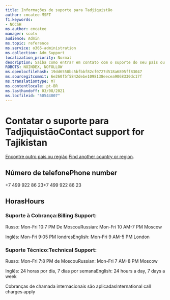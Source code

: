 ```yaml
---
title: Informações de suporte para Tadjiquistão
author: cmcatee-MSFT
f1.keywords:
- NOCSH
ms.author: cmcatee
manager: scotv
audience: Admin
ms.topic: reference
ms.service: o365-administration
ms.collection: Adm_Support
localization_priority: Normal
description: Saiba como entrar em contato com o suporte do seu país ou região.
ROBOTS: NOINDEX, NOFOLLOW
ms.openlocfilehash: 19dd6550bc5bfbbf82cf0727d518a6895ff83047
ms.sourcegitcommit: 6e260f5f5842debe1098138eecea9068330dc17f
ms.translationtype: MT
ms.contentlocale: pt-BR
ms.lasthandoff: 03/08/2021
ms.locfileid: "50544007"
---
```

# <a name="contact-support-for-tajikistan"></a><span data-ttu-id="2b6c6-103">Contatar o suporte para Tadjiquistão</span><span class="sxs-lookup"><span data-stu-id="2b6c6-103">Contact support for Tajikistan</span></span>

<span data-ttu-id="2b6c6-104">[Encontre outro país ou região](../contact-support-for-business-products.md).</span><span class="sxs-lookup"><span data-stu-id="2b6c6-104">[Find another country or region](../contact-support-for-business-products.md).</span></span>

## <a name="phone-number"></a><span data-ttu-id="2b6c6-105">Número de telefone</span><span class="sxs-lookup"><span data-stu-id="2b6c6-105">Phone number</span></span>
<span data-ttu-id="2b6c6-106">+7 499 922 86 23</span><span class="sxs-lookup"><span data-stu-id="2b6c6-106">+7 499 922 86 23</span></span>

## <a name="hours"></a><span data-ttu-id="2b6c6-107">Horas</span><span class="sxs-lookup"><span data-stu-id="2b6c6-107">Hours</span></span>
### <a name="billing-support"></a><span data-ttu-id="2b6c6-108">Suporte à Cobrança:</span><span class="sxs-lookup"><span data-stu-id="2b6c6-108">Billing Support:</span></span>

<span data-ttu-id="2b6c6-109">Russo: Mon-Fri 10:7 PM De Moscou</span><span class="sxs-lookup"><span data-stu-id="2b6c6-109">Russian: Mon-Fri 10 AM-7 PM Moscow</span></span>

<span data-ttu-id="2b6c6-110">Inglês: Mon-Fri 9:05 PM londres</span><span class="sxs-lookup"><span data-stu-id="2b6c6-110">English: Mon-Fri 9 AM-5 PM London</span></span>

### <a name="technical-support"></a><span data-ttu-id="2b6c6-111">Suporte Técnico:</span><span class="sxs-lookup"><span data-stu-id="2b6c6-111">Technical Support:</span></span>

<span data-ttu-id="2b6c6-112">Russo: Mon-Fri 7:8 PM de Moscou</span><span class="sxs-lookup"><span data-stu-id="2b6c6-112">Russian: Mon-Fri 7 AM-8 PM Moscow</span></span>

<span data-ttu-id="2b6c6-113">Inglês: 24 horas por dia, 7 dias por semana</span><span class="sxs-lookup"><span data-stu-id="2b6c6-113">English: 24 hours a day, 7 days a week</span></span>

<span data-ttu-id="2b6c6-114">Cobranças de chamada internacionais são aplicadas</span><span class="sxs-lookup"><span data-stu-id="2b6c6-114">International call charges apply</span></span>
